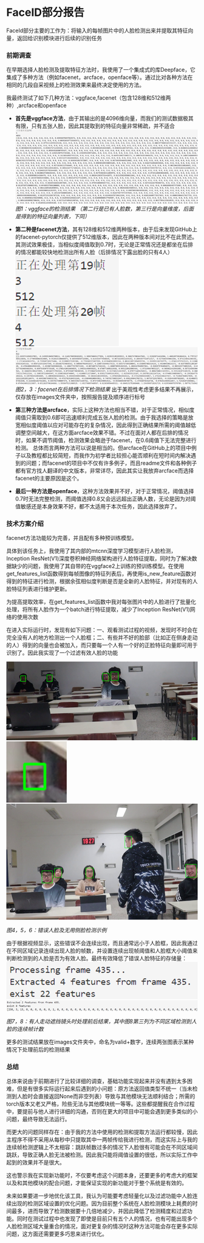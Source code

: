 # FaceID部分报告
FaceId部分主要的工作为：将输入的每帧图片中的人脸检测出来并提取其特征向量，返回给识别模块进行后续的识别任务
### 前期调查
在早期选择人脸检测及提取特征方法时，我使用了一个集成式的库Deepface，它集成了多种方法（例如facenet，arcface，openface等）。通过比对各种方法在相同的几段自采视频上的检测效果来最终决定使用的方法。

我最终测试了如下几种方法：vggface,facenet（包含128维和512维两种）,arcface和openface

* **首先是vggface方法**，由于其输出的是4096维向量，而我们的测试数据极其有限，只有五张人脸，因此其提取到的特征向量非常稀疏，并不适合![alt text](./images/vggface.png "vggface检测结果")
*图1：vggface的检测结果*
*（第二行是已有人脸数，第三行是向量维度，后面是得到的特征向量列表，下同）*

* **第二种是facenet方法**，其有128维和512维两种版本，由于后来发现GitHub上的facenet-pytorch仅提供了512维版本，因此在两种版本间对比不在此赘述。其测试效果极佳，当相似度阈值取到0.7时，无论是正常情况还是都坐在后排的情况都能较快地检测出所有人脸（后排情况下露出脸的只有4人）
![alt text](./images/facenet1.png "facenet人都在后排的测试结果")
![alt text](./images/facenet2.png "facenet人都在后排的测试结果")
*图2，3：facenet在后排情况下检测结果*
出于美观性考虑更多结果不再展示，仅存放在images文件夹中，按照报告提及顺序进行标号

* **第三种方法是arcface**，实际上这种方法也相当不错，对于正常情况，相似度阈值只需取到0.6即可迅速顺利完成五张人脸的检测。由于我选择的策略是放宽相似度阈值以应对可能存在的复杂情况，因此得到正确结果所需的阈值越低调整空间越大，在这方面arcface效果不错。不过在面对人都在后排的情况时，如果不调节阈值，检测效果会略逊于facenet，在0.6阈值下无法完整进行检测。
总体而言两种方法可以说是相当的。但arcface在GitHub上的项目中例子以及教程都比较简短，而我作为初学者比较担心能否顺利在短时间内解决遇到的问题；而facenet的项目中不仅有许多例子，而且readme文件和各种例子都有官方找人翻译的中文版本，非常详尽，因此其实让我放弃arcface而选择facenet的主要原因是这个。 

* **最后一种方法是openface**，这种方法效果并不好，对于正常情况，阈值选择0.7时无法完整检测，而阈值选择0.8又会远远超出正确人数，无论是因为对阈值敏感还是本身效果不好，都不太适用于本次任务，因此选择放弃了。

### 技术方案介绍
facenet方法功能较为完善，并且配有多种预训练模型。

具体到该任务上，我使用了其内部的mtcnn深度学习模型进行人脸检测，Inception ResNet(V1)深度卷积神经网络架构进行人脸特征提取，同时为了解决数据缺少的问题，我使用了其自带的在vggface2上训练的预训练模型。在使用get_features_list函数得到每帧图像的特征列表后，再使用is_new_feature函数对得到的特征进行检测，根据余弦相似度判断是否是全新的人脸特征，并对现有的人脸特征列表进行维护更新。

为提高提取效率，在get_features_list函数中我对每张图片中的人脸进行了批量化处理，将所有人脸作为一个batch进行特征提取，减少了Inception ResNet(V1)网络的使用次数

在进入实际运行时，发现有如下问题：一、观看测试过程的视频，发现时不时会在完全没有人的地方检测出一个人脸框；二、有些并不好的脸部（比如正在侧身走动的人）得到的向量也会被加入，而只要每一个人有一个好的正脸特征向量即可用于识别了。因此我实现了一个过滤有效人脸的功能

![alt text](images/wrong_face1.png "左下角出现了错误人脸检测")
![alt text](images/wrong_face2.png "错误人脸框")
![alt text](images/wrong_face3.png "无用侧脸")

*图4，5，6：错误人脸及无用侧脸检测示例*

由于根据视频显示，这些错误不会连续出现，而且通常远小于人脸框，因此我通过在不同区域记录连续出现人脸的帧数，并设置连续出现帧阈值和人脸框大小阈值来判断检测到的人脸是否为有效人脸。最终有效降低了错误人脸特征的存储量：
![alt text](images/valid1.png "有人走动遮挡镜头时原始结果")
![alt text](images/valid2.png "有人走动遮挡镜头时处理结果")

*图7，8：有人走动遮挡镜头时处理前后结果，其中图8第三列为不同区域检测到人脸的连续帧计数*

更多的测试结果放在images文件夹中，命名为valid+数字，连续两张图表示某种情况下处理前后的检测结果

### 总结
总体来说由于前期进行了比较详细的调查，基础功能实现起来并没有遇到太多困难，但是有很多实际运行起来后遇到的小问题：原方法返回值类型不统一（当未检测到人脸时会直接返回None而非空列表）导致与其他模块无法顺利结合；所需的torch版本又老又严格，险些无法与其他模块统一等等。这些都提醒我在合作过程中，要提前与他人进行详细的沟通，否则在更大的项目中可能会遇到更多类似的小问题，最终导致无法运行。

而更大的问题同样存在：由于我的方法中使用的检测和提取方法运行都较慢，因此主程序不得不采用从每秒中只提取其中一两帧传给我进行检测，而这实际上与我的连续帧检测逻辑上不太相容：跳跃帧数过多的情况下人脸很有可能会在不同区域间跳跃，导致正确人脸无法被检测。因此我只能将阈值设置的很低，所以实际工作中起到的效果并不是很大。

这也警示我在实现新功能时，不仅要考虑这个问题本身，还要更多的考虑大的框架以及和其他模块的配合问题，才能保证实现的新功能对于整个系统是有效的。

未来如果要进一步地优化该工具，我认为可能要考虑轻量化以及过滤功能中人脸连续出现的检测区域设置的优化问题。因为目前整个系统在人脸检测模块上耗费的时间最多，进而导致了检测数据要十几倍地减少，并因此降低了检测精度和过滤功能。同时在测试过程中也发现了即使是目前只有五个人的情况，也有可能出现多个人脸检测区域大量重合的情况，面对更复杂的情况时这种方法可能会存在更多实际问题，这方面还需要更多巧思来进行优化。
